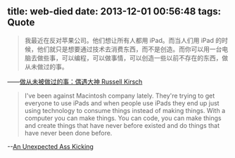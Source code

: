 title: web-died
date: 2013-12-01 00:56:48
tags: Quote
---

> 我最近在反对苹果公司。他们想让所有人都用 iPad。而当人们用 iPad 的时候，他们就只是想要通过技术去消费东西，而不是创造。而你可以用一台电脑去做些事，可以编程，可以做事情，可以创造一些以前不存在的东西，做从未做过的事。

——[做从未被做过的事：偶遇大神 Russell Kirsch](http://chuansongme.com/n/243778)

> I've been against Macintosh company lately. They're trying to get everyone to use iPads and when people use iPads they end up just using technology to consume things instead of making things. With a computer you can make things. You can code, you can make things and create things that have never before existed and do things that have never been done before.

--[An Unexpected Ass Kicking](http://impossiblehq.com/an-unexpected-ass-kicking)

